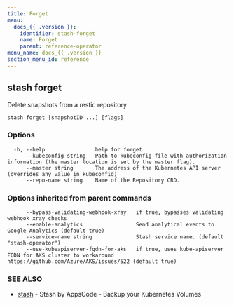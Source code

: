 ```yaml
---
title: Forget
menu:
  docs_{{ .version }}:
    identifier: stash-forget
    name: Forget
    parent: reference-operator
menu_name: docs_{{ .version }}
section_menu_id: reference
---
```

## stash forget

Delete snapshots from a restic repository

```
stash forget [snapshotID ...] [flags]
```

### Options

```
  -h, --help                help for forget
      --kubeconfig string   Path to kubeconfig file with authorization information (the master location is set by the master flag).
      --master string       The address of the Kubernetes API server (overrides any value in kubeconfig)
      --repo-name string    Name of the Repository CRD.
```

### Options inherited from parent commands

```
      --bypass-validating-webhook-xray   if true, bypasses validating webhook xray checks
      --enable-analytics                 Send analytical events to Google Analytics (default true)
      --service-name string              Stash service name. (default "stash-operator")
      --use-kubeapiserver-fqdn-for-aks   if true, uses kube-apiserver FQDN for AKS cluster to workaround https://github.com/Azure/AKS/issues/522 (default true)
```

### SEE ALSO

* [stash](/docs/reference/operator/stash.md)	 - Stash by AppsCode - Backup your Kubernetes Volumes

